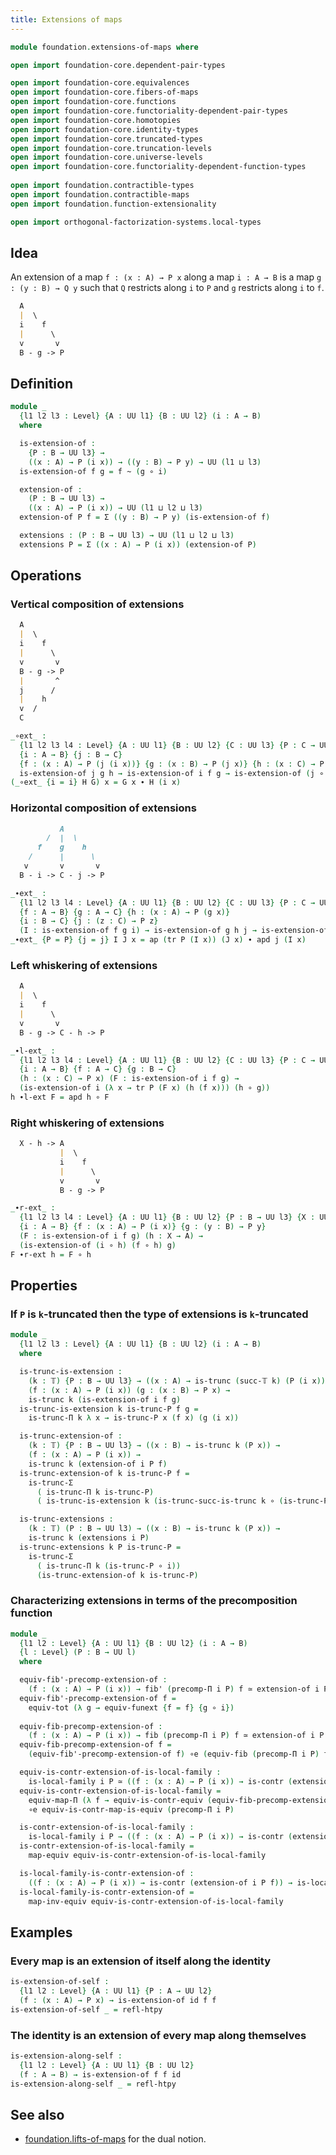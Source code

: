 ```yaml
---
title: Extensions of maps
---
```


```agda
module foundation.extensions-of-maps where

open import foundation-core.dependent-pair-types

open import foundation-core.equivalences
open import foundation-core.fibers-of-maps
open import foundation-core.functions
open import foundation-core.functoriality-dependent-pair-types
open import foundation-core.homotopies
open import foundation-core.identity-types
open import foundation-core.truncated-types
open import foundation-core.truncation-levels
open import foundation-core.universe-levels
open import foundation-core.functoriality-dependent-function-types
  
open import foundation.contractible-types
open import foundation.contractible-maps
open import foundation.function-extensionality

open import orthogonal-factorization-systems.local-types
```

## Idea

An extension of a map `f : (x : A) → P x` along a map `i : A → B`
is a map `g : (y : B) → Q y` such that `Q` restricts along `i`
to `P` and `g` restricts along `i` to `f`.

```md
  A
  |  \
  i    f
  |      \
  v       v
  B - g -> P
```

## Definition

```agda
module _
  {l1 l2 l3 : Level} {A : UU l1} {B : UU l2} (i : A → B)
  where

  is-extension-of :
    {P : B → UU l3} →
    ((x : A) → P (i x)) → ((y : B) → P y) → UU (l1 ⊔ l3)
  is-extension-of f g = f ~ (g ∘ i)

  extension-of :
    (P : B → UU l3) →
    ((x : A) → P (i x)) → UU (l1 ⊔ l2 ⊔ l3)
  extension-of P f = Σ ((y : B) → P y) (is-extension-of f)

  extensions : (P : B → UU l3) → UU (l1 ⊔ l2 ⊔ l3)
  extensions P = Σ ((x : A) → P (i x)) (extension-of P)
```

## Operations

### Vertical composition of extensions

```md
  A
  |  \
  i    f
  |      \
  v       v
  B - g -> P
  |       ^
  j      /
  |    h
  v  /
  C
```

```agda
_∘ext_ :
  {l1 l2 l3 l4 : Level} {A : UU l1} {B : UU l2} {C : UU l3} {P : C → UU l4}
  {i : A → B} {j : B → C}
  {f : (x : A) → P (j (i x))} {g : (x : B) → P (j x)} {h : (x : C) → P x} →
  is-extension-of j g h → is-extension-of i f g → is-extension-of (j ∘ i) f h
(_∘ext_ {i = i} H G) x = G x ∙ H (i x)
```

### Horizontal composition of extensions

```md
           A
        /  |  \
      f    g    h
    /      |      \
   v       v       v
  B - i -> C - j -> P
```

```agda
_∙ext_ :
  {l1 l2 l3 l4 : Level} {A : UU l1} {B : UU l2} {C : UU l3} {P : C → UU l4}
  {f : A → B} {g : A → C} {h : (x : A) → P (g x)}
  {i : B → C} {j : (z : C) → P z}
  (I : is-extension-of f g i) → is-extension-of g h j → is-extension-of f (λ x → tr P (I x) (h x)) (j ∘ i)
_∙ext_ {P = P} {j = j} I J x = ap (tr P (I x)) (J x) ∙ apd j (I x)
```

### Left whiskering of extensions

```md
  A
  |  \
  i    f
  |      \
  v       v
  B - g -> C - h -> P
```

```agda
_∙l-ext_ :
  {l1 l2 l3 l4 : Level} {A : UU l1} {B : UU l2} {C : UU l3} {P : C → UU l4}
  {i : A → B} {f : A → C} {g : B → C}
  (h : (x : C) → P x) (F : is-extension-of i f g) →
  (is-extension-of i (λ x → tr P (F x) (h (f x))) (h ∘ g))
h ∙l-ext F = apd h ∘ F
```

### Right whiskering of extensions

```md
  X - h -> A
           |  \
           i    f
           |      \
           v       v
           B - g -> P
```

```agda
_∙r-ext_ :
  {l1 l2 l3 l4 : Level} {A : UU l1} {B : UU l2} {P : B → UU l3} {X : UU l4}
  {i : A → B} {f : (x : A) → P (i x)} {g : (y : B) → P y} 
  (F : is-extension-of i f g) (h : X → A) →
  (is-extension-of (i ∘ h) (f ∘ h) g)
F ∙r-ext h = F ∘ h
```

## Properties

### If `P` is `k`-truncated then the type of extensions is `k`-truncated

```agda
module _
  {l1 l2 l3 : Level} {A : UU l1} {B : UU l2} (i : A → B)
  where

  is-trunc-is-extension :
    (k : 𝕋) {P : B → UU l3} → ((x : A) → is-trunc (succ-𝕋 k) (P (i x))) →
    (f : (x : A) → P (i x)) (g : (x : B) → P x) →
    is-trunc k (is-extension-of i f g)
  is-trunc-is-extension k is-trunc-P f g =
    is-trunc-Π k λ x → is-trunc-P x (f x) (g (i x))

  is-trunc-extension-of :
    (k : 𝕋) {P : B → UU l3} → ((x : B) → is-trunc k (P x)) →
    (f : (x : A) → P (i x)) →
    is-trunc k (extension-of i P f)
  is-trunc-extension-of k is-trunc-P f =
    is-trunc-Σ
      ( is-trunc-Π k is-trunc-P)
      ( is-trunc-is-extension k (is-trunc-succ-is-trunc k ∘ (is-trunc-P ∘ i)) f)

  is-trunc-extensions :
    (k : 𝕋) (P : B → UU l3) → ((x : B) → is-trunc k (P x)) →
    is-trunc k (extensions i P)
  is-trunc-extensions k P is-trunc-P =
    is-trunc-Σ
      ( is-trunc-Π k (is-trunc-P ∘ i))
      (is-trunc-extension-of k is-trunc-P)
```

### Characterizing extensions in terms of the precomposition function

```agda
module _
  {l1 l2 : Level} {A : UU l1} {B : UU l2} (i : A → B)
  {l : Level} (P : B → UU l)
  where

  equiv-fib'-precomp-extension-of :
    (f : (x : A) → P (i x)) → fib' (precomp-Π i P) f ≃ extension-of i P f
  equiv-fib'-precomp-extension-of f =
    equiv-tot (λ g → equiv-funext {f = f} {g ∘ i})
  
  equiv-fib-precomp-extension-of :
    (f : (x : A) → P (i x)) → fib (precomp-Π i P) f ≃ extension-of i P f
  equiv-fib-precomp-extension-of f =
    (equiv-fib'-precomp-extension-of f) ∘e (equiv-fib (precomp-Π i P) f)

  equiv-is-contr-extension-of-is-local-family :
    is-local-family i P ≃ ((f : (x : A) → P (i x)) → is-contr (extension-of i P f))
  equiv-is-contr-extension-of-is-local-family =
    equiv-map-Π (λ f → equiv-is-contr-equiv (equiv-fib-precomp-extension-of f))
    ∘e equiv-is-contr-map-is-equiv (precomp-Π i P)

  is-contr-extension-of-is-local-family :
    is-local-family i P → ((f : (x : A) → P (i x)) → is-contr (extension-of i P f))
  is-contr-extension-of-is-local-family =
    map-equiv equiv-is-contr-extension-of-is-local-family

  is-local-family-is-contr-extension-of :
    ((f : (x : A) → P (i x)) → is-contr (extension-of i P f)) → is-local-family i P
  is-local-family-is-contr-extension-of =
    map-inv-equiv equiv-is-contr-extension-of-is-local-family
```

## Examples

### Every map is an extension of itself along the identity

```agda
is-extension-of-self :
  {l1 l2 : Level} {A : UU l1} {P : A → UU l2}
  (f : (x : A) → P x) → is-extension-of id f f
is-extension-of-self _ = refl-htpy
```

### The identity is an extension of every map along themselves

```agda
is-extension-along-self :
  {l1 l2 : Level} {A : UU l1} {B : UU l2}
  (f : A → B) → is-extension-of f f id
is-extension-along-self _ = refl-htpy
```

## See also

- [foundation.lifts-of-maps](foundation.lifts-of-maps.html) for the dual notion.
